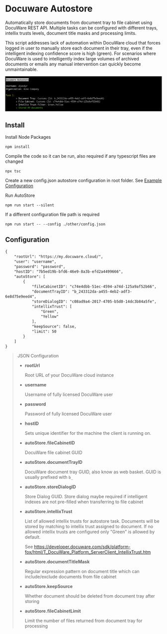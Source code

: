 # Docuware Autostore

Automatically store documents from document tray to file cabinet using DocuWare REST API. Multiple tasks can be configured with different trays, intellix trusts levels, document title masks and processing limits.

This script addresses lack of automation within DocuWare cloud that forces logged in user to manually store each document in their tray, even if the intelligent indexing confidence score is high (green). For scenarios where DocuWare is used to intelligently index large volumes of archived documents or emails any manual intervention can quickly become unmaintainable.

![DocuWare AutoStore](docuware-autostore.png)

## Install

Install Node Packages

```
npm install
```

Compile the code so it can be run, also required if any typescript files are changed

```
npx tsc
```

Create a new config.json autostore configuration in root folder. See [Example Configuration](#configuration)

Run AutoStore

```
npm run start --silent
```

If a different configuration file path is required

```
npm run start -- --config ./other/config.json
```

## Configuration

```
{
    "rootUrl": "https://my.docuware.cloud/",
    "user": "username",
    "password": "password",
    "hostID": "7b5ed19b-bfd6-46e9-8a3b-efd2a4499666",
    "autoStore": [
        {
            "fileCabinetID": "c74e4dbb-51ec-4594-a74d-125a9af52b66",
            "documentTrayID": "b_243312da-a455-4eb2-adf3-6e8d75e9eed4",
            "storeDialogID": "c08ad9a4-2017-4705-b5d0-14dc3b84a5fe",
            "intellixTrust": [
                "Green",
                "Yellow"
            ],
            "keepSource": false,
            "limit": 50
        }
    ]
}
```

> JSON Configuration
> 
> * __rootUrl__
> 
>     Root URL of your DocuWare cloud instance
> 
> * __username__
> 
>     Username of fully licensed DocuWare user
> 
> * __password__
> 
>    Password of fully licensed DocuWare user    
> 
> * __hostID__
> 
>     Sets unique identifier for the machine the client is running on.
> 
> * __autoStore.fileCabinetID__
> 
>     DocuWare file cabinet GUID
> 
> * __autoStore.documentTrayID__
> 
>     DocuWare document tray GUID, also know as web basket. GUID is usually prefixed with `b_`
>
> * __autoStore.storeDialogID__
> 
>     Store Dialog GUID. Store dialog maybe required if intelligent indexes are not pre-filled when transferring to file cabinet
> 
> * __autoStore.intellixTrust__    
> 
>    List of allowed intellix trusts for autostore task. Documents will be stored by matching to intellix trust assigned to document. If no allowed intellix trusts are configured only "Green" is allowed by default.
> 
>    See https://developer.docuware.com/sdk/platform-fox/html/T_DocuWare_Platform_ServerClient_IntellixTrust.htm
> 
> * __autoStore.documentTitleMask__    
> 
>     Regular expression pattern on document title which can include/exclude documents from file cabinet
> 
> * __autoStore.keepSource__    
> 
>     Whether document should be deleted from document tray after storing
> 
> * __autoStore.fileCabinetLimit__ 
> 
>     Limit the number of files returned from document tray for processing
